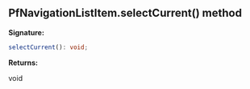 ## PfNavigationListItem.selectCurrent() method

**Signature:**

```typescript
selectCurrent(): void;
```
**Returns:**

void

